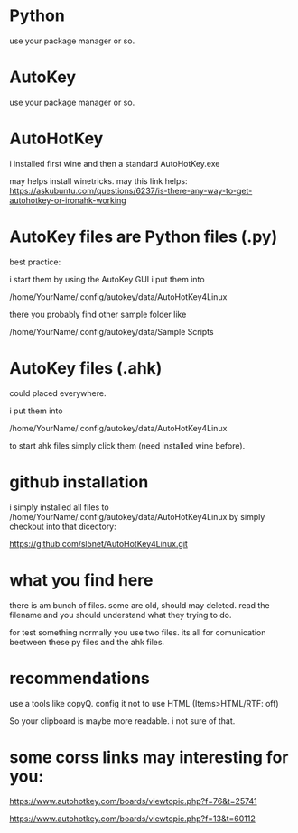 # Python 
use your package manager  or so.

# AutoKey 
use your package manager or so.

# AutoHotKey 
i installed first wine and then a standard AutoHotKey.exe

may helps install winetricks. may this link helps:
https://askubuntu.com/questions/6237/is-there-any-way-to-get-autohotkey-or-ironahk-working 


# AutoKey files are Python files (.py)

best practice:

i start them by using the AutoKey GUI
i put them into   

/home/YourName/.config/autokey/data/AutoHotKey4Linux

there you probably find other sample folder like

/home/YourName/.config/autokey/data/Sample Scripts

# AutoKey files (.ahk)

could placed everywhere.

i put them into   

/home/YourName/.config/autokey/data/AutoHotKey4Linux

to start ahk files simply click them (need installed wine before).

# github installation

i simply installed all files to
/home/YourName/.config/autokey/data/AutoHotKey4Linux
by simply checkout into that dicectory:

https://github.com/sl5net/AutoHotKey4Linux.git

# what you find here

there is am bunch of files. some are old, should may deleted.
read the filename and you should understand what they trying to do.

for test something normally you use two files. 
its all for comunication beetween these py files and the ahk files.

# recommendations

use a tools like copyQ. config it not to use  HTML (Items>HTML/RTF: off)

So your clipboard is maybe more readable. i not sure of that.


# some corss links may interesting for you: 

https://www.autohotkey.com/boards/viewtopic.php?f=76&t=25741

https://www.autohotkey.com/boards/viewtopic.php?f=13&t=60112



